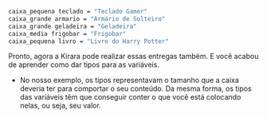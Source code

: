 ---
---

```sh
caixa_pequena teclado = "Teclado Gamer"
caixa_grande armario = "Armário de Solteiro"
caixa_grande geladeira = "Geladeira"
caixa_media frigobar = "Frigobar"
caixa_pequena livro = "Livro do Harry Potter"
```

Pronto, agora a Kirara pode realizar essas entregas também. E você acabou de aprender como dar
tipos para as variáveis.

* No nosso exemplo, os tipos representavam o tamanho que a caixa deveria ter
para comportar o seu conteúdo. Da mesma forma, os tipos das variáveis têm que conseguir conter
o que você está colocando nelas, ou seja, seu valor.
